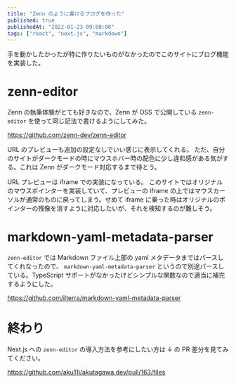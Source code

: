 ```yaml
---
title: "Zenn のように書けるブログを作った"
published: true
publishedAt: "2022-01-23 09:00:00"
tags: ["react", "next.js", "markdown"]
---
```


手を動かしたかったが特に作りたいものがなかったのでこのサイトにブログ機能を実装した。

# zenn-editor

Zenn の執筆体験がとても好きなので、Zenn が OSS で公開している `zenn-editor` を使って同じ記法で書けるようにしてみた。

https://github.com/zenn-dev/zenn-editor

URL のプレビューも追加の設定なしでいい感じに表示してくれる。
ただ、自分のサイトがダークモードの時にマウスホバー時の配色に少し違和感がある気がする。これは Zenn がダークモード対応するまで待とう。

URL プレビューは iframe での実装になっている。
このサイトではオリジナルのマウスポインターを実装していて、プレビューの iframe の上ではマウスカーソルが通常のものに戻ってしまう。せめて iframe に乗った時はオリジナルのポインターの残像を消すように対応したいが、それを検知するのが難しそう。

# markdown-yaml-metadata-parser

`zenn-editor` では Markdown ファイル上部の yaml メタデータまではパースしてくれなったので、 `markdown-yaml-metadata-parser` というので別途パースしている。TypeScript サポートがなかったけどシンプルな関数なので適当に補完するようにした。

https://github.com/ilterra/markdown-yaml-metadata-parser

# 終わり

Next.js への `zenn-editor` の導入方法を参考にしたい方は ↓ の PR 差分を見てみてください。

https://github.com/aku11i/akutagawa.dev/pull/163/files
